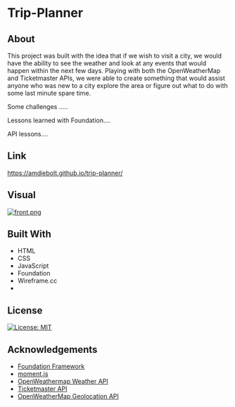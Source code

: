 # Trip-Planner

## About

This project was built with the idea that if we wish to visit a city, we would have the ability to see the weather and look at any events that would happen within the next few days. Playing with both the OpenWeatherMap and Ticketmaster APIs, we were able to create something that would assist anyone who was new to a city explore the area or figure out what to do with some last minute spare time.

Some challenges .....

Lessons learned with Foundation....

API lessons....

## Link
https://amdiebolt.github.io/trip-planner/

## Visual

[![front.png](https://i.postimg.cc/Px4GmSC7/front.png)](https://postimg.cc/JDGd8cc3)

## Built With
- HTML
- CSS
- JavaScript
- Foundation
- Wireframe.cc
- 

## License
[![License: MIT](https://img.shields.io/badge/License-MIT-yellow.svg)](https://opensource.org/licenses/MIT)


## Acknowledgements
- [Foundation Framework](https://get.foundation/sites/docs/)
- [moment.js](https://momentjs.com/guides/)
- [OpenWeathermap Weather API](https://openweathermap.org/api/one-call-api)
- [Ticketmaster API]()
- [OpenWeatherMap Geolocation API](https://openweathermap.org/api/geocoding-api)



